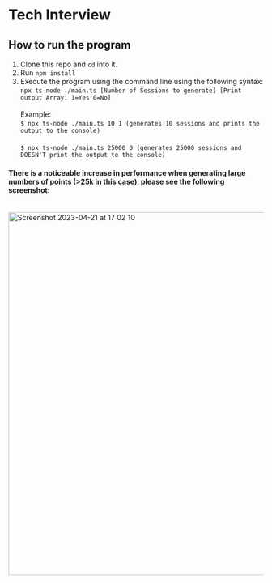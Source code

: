 # Tech Interview

## How to run the program
1. Clone this repo and `cd` into it.
2. Run `npm install`
3. Execute the program using the command line using the following syntax:
`npx ts-node ./main.ts [Number of Sessions to generate] [Print output Array: 1=Yes 0=No]` \
\
Example:\
`$ npx ts-node ./main.ts 10 1 (generates 10 sessions and prints the output to the console)`\
\
`$ npx ts-node ./main.ts 25000 0 (generates 25000 sessions and DOESN'T print the output to the console)`

#### There is a noticeable increase in performance when generating large numbers of points (>25k in this case), please see the following screenshot:
\
<img width="717" alt="Screenshot 2023-04-21 at 17 02 10" src="https://user-images.githubusercontent.com/46375752/233765506-245b6136-9cd2-421c-b76c-e5680dd98aee.png">